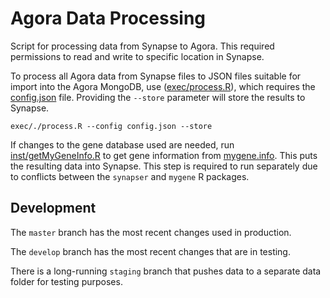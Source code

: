 # Agora Data Processing

Script for processing data from Synapse to Agora. This required permissions to read and write to specific location in Synapse.

To process all Agora data from Synapse files to JSON files suitable for import into the Agora MongoDB, use ([exec/process.R](exec/process.R)), which requires the [config.json](config.json) file. Providing the `--store` parameter will store the results to Synapse.
  
  ```
  exec/./process.R --config config.json --store
  ```

If changes to the gene database used are needed, run [inst/getMyGeneInfo.R](inst/getMyGeneInfo.R) to get gene information from [mygene.info](http://mygene.info). This puts the resulting data into Synapse. This step is required to run separately due to conflicts between the `synapser` and `mygene` R packages.

## Development

The `master` branch has the most recent changes used in production.

The `develop` branch has the most recent changes that are in testing.

There is a long-running `staging` branch that pushes data to a separate data folder for testing purposes.
